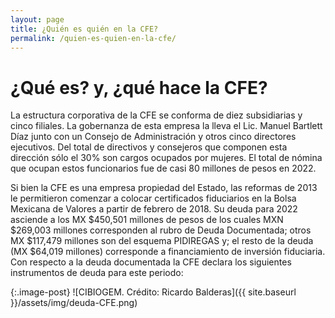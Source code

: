 ```yaml
---
layout: page
title: ¿Quién es quién en la CFE?
permalink: /quien-es-quien-en-la-cfe/
---
```


# ¿Qué es? y, ¿qué hace la CFE?

La estructura corporativa de la CFE se conforma de diez subsidiarias y cinco filiales. La gobernanza de esta empresa la lleva el Lic. Manuel Bartlett Díaz junto con un Consejo de Administración y otros cinco directores ejecutivos. Del total de directivos y consejeros que componen esta dirección sólo el 30% son cargos ocupados por mujeres. El total de nómina que ocupan estos funcionarios fue de casi 80 millones de pesos en 2022.

Si bien la CFE es una empresa propiedad del Estado, las reformas de 2013 le permitieron comenzar a colocar certificados fiduciarios en la Bolsa Mexicana de Valores a partir de febrero de 2018. Su deuda para 2022 asciende a los MX $450,501 millones de pesos de los cuales MXN $269,003 millones corresponden al rubro de Deuda Documentada; otros MX $117,479 millones son del esquema PIDIREGAS y; el resto de la deuda (MX $64,019 millones) corresponde a financiamiento de inversión fiduciaria. Con respecto a la deuda documentada la CFE declara los siguientes instrumentos de deuda para este periodo:

{:.image-post}
![CIBIOGEM. Crédito: Ricardo Balderas]({{ site.baseurl }}/assets/img/deuda-CFE.png)
